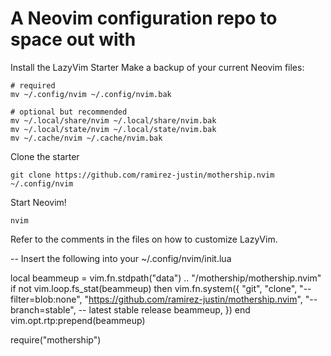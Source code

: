 # A Neovim configuration repo to space out with

Install the LazyVim Starter
Make a backup of your current Neovim files:

    # required
    mv ~/.config/nvim ~/.config/nvim.bak

    # optional but recommended
    mv ~/.local/share/nvim ~/.local/share/nvim.bak
    mv ~/.local/state/nvim ~/.local/state/nvim.bak
    mv ~/.cache/nvim ~/.cache/nvim.bak

Clone the starter

    git clone https://github.com/ramirez-justin/mothership.nvim ~/.config/nvim

Start Neovim!

    nvim

Refer to the comments in the files on how to customize LazyVim.






-- Insert the following into your ~/.config/nvim/init.lua

local beammeup = vim.fn.stdpath("data") .. "/mothership/mothership.nvim"
if not vim.loop.fs_stat(beammeup) then
  vim.fn.system({
    "git",
    "clone",
    "--filter=blob:none",
    "https://github.com/ramirez-justin/mothership.nvim",
    "--branch=stable", -- latest stable release
    beammeup,
  })
end
vim.opt.rtp:prepend(beammeup)

require("mothership")


